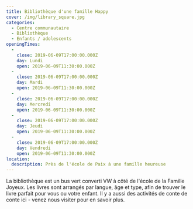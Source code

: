 ```yaml
---
title: Bibliothèque d'une famille Happy
cover: /img/library_square.jpg
categories:
  - Centre communautaire
  - Bibliothèque
  - Enfants / adolescents
openingTimes:
  - 
    close: 2019-06-09T17:00:00.000Z
    day: Lundi
    open: 2019-06-09T11:30:00.000Z
  - 
    close: 2019-06-09T17:00:00.000Z
    day: Mardi
    open: 2019-06-09T11:30:00.000Z
  - 
    close: 2019-06-09T17:00:00.000Z
    day: Mercredi
    open: 2019-06-09T11:30:00.000Z
  - 
    close: 2019-06-09T17:00:00.000Z
    day: Jeudi
    open: 2019-06-09T11:30:00.000Z
  - 
    close: 2019-06-09T17:00:00.000Z
    day: Vendredi
    open: 2019-06-09T11:30:00.000Z
location:
  description: Près de l'école de Paix à une famille heureuse
---
```


La bibliothèque est un bus vert converti VW à côté de l'école de la Famille Joyeux. Les livres sont arrangés par langue, âge et type, afin de trouver le livre parfait pour vous ou votre enfant. Il y a aussi des activités de conte de conte ici - venez nous visiter pour en savoir plus.
